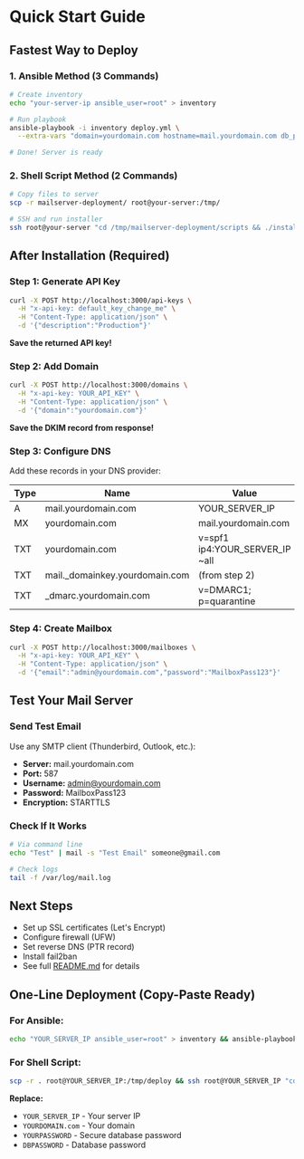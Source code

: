 # Quick Start Guide

## Fastest Way to Deploy

### 1. Ansible Method (3 Commands)

```bash
# Create inventory
echo "your-server-ip ansible_user=root" > inventory

# Run playbook
ansible-playbook -i inventory deploy.yml \
  --extra-vars "domain=yourdomain.com hostname=mail.yourdomain.com db_password=SecurePass123"

# Done! Server is ready
```

### 2. Shell Script Method (2 Commands)

```bash
# Copy files to server
scp -r mailserver-deployment/ root@your-server:/tmp/

# SSH and run installer
ssh root@your-server "cd /tmp/mailserver-deployment/scripts && ./install.sh yourdomain.com mail.yourdomain.com SecurePass123"
```

## After Installation (Required)

### Step 1: Generate API Key
```bash
curl -X POST http://localhost:3000/api-keys \
  -H "x-api-key: default_key_change_me" \
  -H "Content-Type: application/json" \
  -d '{"description":"Production"}'
```

**Save the returned API key!**

### Step 2: Add Domain
```bash
curl -X POST http://localhost:3000/domains \
  -H "x-api-key: YOUR_API_KEY" \
  -H "Content-Type: application/json" \
  -d '{"domain":"yourdomain.com"}'
```

**Save the DKIM record from response!**

### Step 3: Configure DNS

Add these records in your DNS provider:

| Type | Name | Value | Priority |
|------|------|-------|----------|
| A | mail.yourdomain.com | YOUR_SERVER_IP | - |
| MX | yourdomain.com | mail.yourdomain.com | 10 |
| TXT | yourdomain.com | v=spf1 ip4:YOUR_SERVER_IP ~all | - |
| TXT | mail._domainkey.yourdomain.com | (from step 2) | - |
| TXT | _dmarc.yourdomain.com | v=DMARC1; p=quarantine | - |

### Step 4: Create Mailbox
```bash
curl -X POST http://localhost:3000/mailboxes \
  -H "x-api-key: YOUR_API_KEY" \
  -H "Content-Type: application/json" \
  -d '{"email":"admin@yourdomain.com","password":"MailboxPass123"}'
```

## Test Your Mail Server

### Send Test Email

Use any SMTP client (Thunderbird, Outlook, etc.):
- **Server:** mail.yourdomain.com
- **Port:** 587
- **Username:** admin@yourdomain.com
- **Password:** MailboxPass123
- **Encryption:** STARTTLS

### Check If It Works

```bash
# Via command line
echo "Test" | mail -s "Test Email" someone@gmail.com

# Check logs
tail -f /var/log/mail.log
```

## Next Steps

- Set up SSL certificates (Let's Encrypt)
- Configure firewall (UFW)
- Set reverse DNS (PTR record)
- Install fail2ban
- See full [README.md](README.md) for details

## One-Line Deployment (Copy-Paste Ready)

### For Ansible:
```bash
echo "YOUR_SERVER_IP ansible_user=root" > inventory && ansible-playbook -i inventory deploy.yml --extra-vars "domain=YOURDOMAIN.com hostname=mail.YOURDOMAIN.com db_password=YOURPASSWORD"
```

### For Shell Script:
```bash
scp -r . root@YOUR_SERVER_IP:/tmp/deploy && ssh root@YOUR_SERVER_IP "cd /tmp/deploy/scripts && ./install.sh YOURDOMAIN.com mail.YOURDOMAIN.com DBPASSWORD"
```

**Replace:**
- `YOUR_SERVER_IP` - Your server IP
- `YOURDOMAIN.com` - Your domain
- `YOURPASSWORD` - Secure database password
- `DBPASSWORD` - Database password
